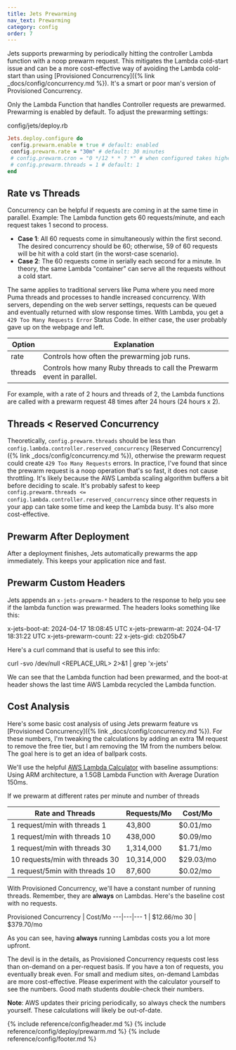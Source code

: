 ```yaml
---
title: Jets Prewarming
nav_text: Prewarming
category: config
order: 7
---
```


Jets supports prewarming by periodically hitting the controller Lambda function with a noop prewarm request. This mitigates the Lambda cold-start issue and can be a more cost-effective way of avoiding the Lambda cold-start than using [Provisioned Concurrency]({% link _docs/config/concurrency.md %}). It's a smart or poor man's version of Provisioned Concurrency.

Only the Lambda Function that handles Controller requests are prewarmed. Prewarming is enabled by default. To adjust the prewarming settings:

config/jets/deploy.rb

```ruby
Jets.deploy.configure do
 config.prewarm.enable = true # default: enabled
 config.prewarm.rate = "30m" # default: 30 minutes
 # config.prewarm.cron = "0 */12 * * ? *" # when configured takes higher precedence than prewarm.rate
 # config.prewarm.threads = 1 # default: 1
end
```

## Rate vs Threads

Concurrency can be helpful if requests are coming in at the same time in parallel. Example: The Lambda function gets 60 requests/minute, and each request takes 1 second to process.

* **Case 1**: All 60 requests come in simultaneously within the first second. The desired concurrency should be 60; otherwise, 59 of 60 requests will be hit with a cold start (in the worst-case scenario).
* **Case 2**: The 60 requests come in serially each second for a minute. In theory, the same Lambda "container" can serve all the requests without a cold start.

The same applies to traditional servers like Puma where you need more Puma threads and processes to handle increased concurrency. With servers, depending on the web server settings, requests can be queued and eventually returned with slow response times. With Lambda, you get a `429 Too Many Requests Error` Status Code. In either case, the user probably gave up on the webpage and left.

Option | Explanation
--- | ---
rate | Controls how often the prewarming job runs.
threads | Controls how many Ruby threads to call the Prewarm event in parallel.

For example, with a rate of 2 hours and threads of 2, the Lambda functions are called with a prewarm request 48 times after 24 hours (24 hours x 2).

## Threads < Reserved Concurrency

Theoretically, `config.prewarm.threads` should be less than `config.lambda.controller.reserved_concurrency` [Reserved Concurrency]({% link _docs/config/concurrency.md %}), otherwise the prewarm request could create `429 Too Many Requests` errors. In practice, I've found that since the prewarm request is a noop operation that's so fast, it does not cause throttling. It's likely because the AWS Lambda scaling algorithm buffers a bit before deciding to scale. It's probably safest to keep `config.prewarm.threads <= config.lambda.controller.reserved_concurrency` since other requests in your app can take some time and keep the Lambda busy. It's also more cost-effective.

## Prewarm After Deployment

After a deployment finishes, Jets automatically prewarms the app immediately. This keeps your application nice and fast.

## Prewarm Custom Headers

Jets appends an `x-jets-prewarm-*` headers to the response to help you see if the lambda function was prewarmed. The headers looks something like this:

 x-jets-boot-at: 2024-04-17 18:08:45 UTC
 x-jets-prewarm-at: 2024-04-17 18:31:22 UTC
 x-jets-prewarm-count: 22
 x-jets-gid: cb205b47

Here's a curl command that is useful to see this info:

 curl -svo /dev/null <REPLACE_URL> 2>&1 | grep 'x-jets'

We can see that the Lambda function had been prewarmed, and the boot-at header shows the last time AWS Lambda recycled the Lambda function.

## Cost Analysis

Here's some basic cost analysis of using Jets prewarm feature vs [Provisioned Concurrency]({% link _docs/config/concurrency.md %}). For these numbers, I'm tweaking the calculations by adding an extra 1M request to remove the free tier, but I am removing the 1M from the numbers below. The goal here is to get an idea of ballpark costs.

We'll use the helpful [AWS Lambda Calculator](https://calculator.aws/#/createCalculator/Lambda) with baseline assumptions: Using ARM architecture, a 1.5GB Lambda Function with Average Duration 150ms.

If we prewarm at different rates per minute and number of threads

Rate and Threads | Requests/Mo | Cost/Mo
---|---|---
1 request/min with threads 1 | 43,800 | $0.01/mo
1 request/min with threads 10 | 438,000 | $0.09/mo
1 request/min with threads 30 | 1,314,000 | $1.71/mo
10 requests/min with threads 30 | 10,314,000 | $29.03/mo
1 request/5min with threads 10 | 87,600 | $0.02/mo

With Provisioned Concurrency, we'll have a constant number of running threads. Remember, they are **always** on Lambdas. Here's the baseline cost with no requests.

Provisioned Concurrency | Cost/Mo
---|---|---
1 | $12.66/mo
30 | $379.70/mo

As you can see, having **always** running Lambdas costs you a lot more upfront.

The devil is in the details, as Provisioned Concurrency requests cost less than on-demand on a per-request basis. If you have a ton of requests, you eventually break even. For small and medium sites, on-demand Lambdas are more cost-effective. Please experiment with the calculator yourself to see the numbers. Good math students double-check their numbers.

**Note**: AWS updates their pricing periodically, so always check the numbers yourself. These calculations will likely be out-of-date.

{% include reference/config/header.md %}
{% include reference/config/deploy/prewarm.md %}
{% include reference/config/footer.md %}
